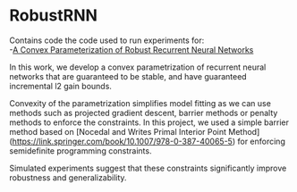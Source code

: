 # RobustRNN
Contains code the code used to run experiments for:  
-[A Convex Parameterization of Robust Recurrent Neural Networks](https://ieeexplore.ieee.org/abstract/document/9260181)  

In this work, we develop a convex parametrization of recurrent neural networks that are guaranteed to be stable, and have guaranteed incremental l2 gain bounds.

Convexity of the parametrization simplifies model fitting as we can use methods such as projected gradient descent, barrier methods or penalty methods to enforce the constraints. In this project, we used a simple barrier method based on [Nocedal and Writes Primal Interior Point Method] (https://link.springer.com/book/10.1007/978-0-387-40065-5) for enforcing semidefinite programming constraints.

Simulated experiments suggest that these constraints significantly improve robustness and generalizability.
